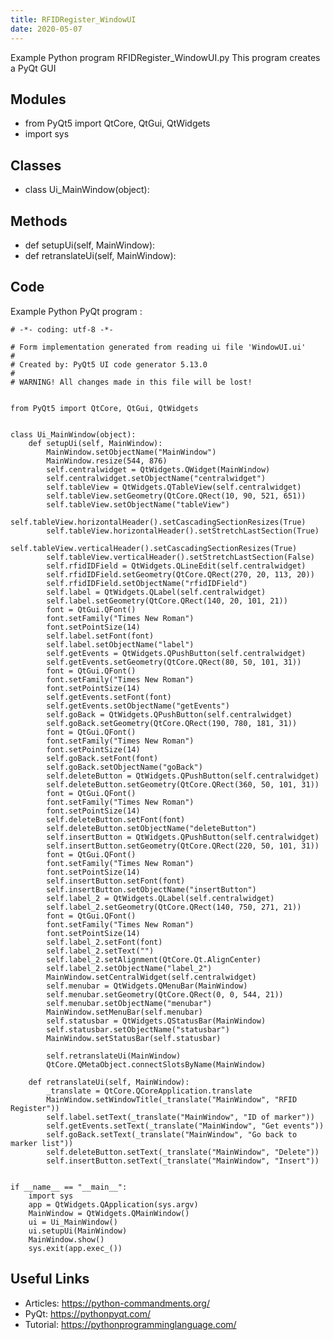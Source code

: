 ```yaml
---
title: RFIDRegister_WindowUI
date: 2020-05-07
---
```

Example Python program RFIDRegister_WindowUI.py
This program creates a PyQt GUI

## Modules

* from PyQt5 import QtCore, QtGui, QtWidgets
* import sys

## Classes

* class Ui_MainWindow(object):

## Methods

* def setupUi(self, MainWindow):
* def retranslateUi(self, MainWindow):

## Code

Example Python PyQt program :

    # -*- coding: utf-8 -*-
    
    # Form implementation generated from reading ui file 'WindowUI.ui'
    #
    # Created by: PyQt5 UI code generator 5.13.0
    #
    # WARNING! All changes made in this file will be lost!
    
    
    from PyQt5 import QtCore, QtGui, QtWidgets
    
    
    class Ui_MainWindow(object):
        def setupUi(self, MainWindow):
            MainWindow.setObjectName("MainWindow")
            MainWindow.resize(544, 876)
            self.centralwidget = QtWidgets.QWidget(MainWindow)
            self.centralwidget.setObjectName("centralwidget")
            self.tableView = QtWidgets.QTableView(self.centralwidget)
            self.tableView.setGeometry(QtCore.QRect(10, 90, 521, 651))
            self.tableView.setObjectName("tableView")
            self.tableView.horizontalHeader().setCascadingSectionResizes(True)
            self.tableView.horizontalHeader().setStretchLastSection(True)
            self.tableView.verticalHeader().setCascadingSectionResizes(True)
            self.tableView.verticalHeader().setStretchLastSection(False)
            self.rfidIDField = QtWidgets.QLineEdit(self.centralwidget)
            self.rfidIDField.setGeometry(QtCore.QRect(270, 20, 113, 20))
            self.rfidIDField.setObjectName("rfidIDField")
            self.label = QtWidgets.QLabel(self.centralwidget)
            self.label.setGeometry(QtCore.QRect(140, 20, 101, 21))
            font = QtGui.QFont()
            font.setFamily("Times New Roman")
            font.setPointSize(14)
            self.label.setFont(font)
            self.label.setObjectName("label")
            self.getEvents = QtWidgets.QPushButton(self.centralwidget)
            self.getEvents.setGeometry(QtCore.QRect(80, 50, 101, 31))
            font = QtGui.QFont()
            font.setFamily("Times New Roman")
            font.setPointSize(14)
            self.getEvents.setFont(font)
            self.getEvents.setObjectName("getEvents")
            self.goBack = QtWidgets.QPushButton(self.centralwidget)
            self.goBack.setGeometry(QtCore.QRect(190, 780, 181, 31))
            font = QtGui.QFont()
            font.setFamily("Times New Roman")
            font.setPointSize(14)
            self.goBack.setFont(font)
            self.goBack.setObjectName("goBack")
            self.deleteButton = QtWidgets.QPushButton(self.centralwidget)
            self.deleteButton.setGeometry(QtCore.QRect(360, 50, 101, 31))
            font = QtGui.QFont()
            font.setFamily("Times New Roman")
            font.setPointSize(14)
            self.deleteButton.setFont(font)
            self.deleteButton.setObjectName("deleteButton")
            self.insertButton = QtWidgets.QPushButton(self.centralwidget)
            self.insertButton.setGeometry(QtCore.QRect(220, 50, 101, 31))
            font = QtGui.QFont()
            font.setFamily("Times New Roman")
            font.setPointSize(14)
            self.insertButton.setFont(font)
            self.insertButton.setObjectName("insertButton")
            self.label_2 = QtWidgets.QLabel(self.centralwidget)
            self.label_2.setGeometry(QtCore.QRect(140, 750, 271, 21))
            font = QtGui.QFont()
            font.setFamily("Times New Roman")
            font.setPointSize(14)
            self.label_2.setFont(font)
            self.label_2.setText("")
            self.label_2.setAlignment(QtCore.Qt.AlignCenter)
            self.label_2.setObjectName("label_2")
            MainWindow.setCentralWidget(self.centralwidget)
            self.menubar = QtWidgets.QMenuBar(MainWindow)
            self.menubar.setGeometry(QtCore.QRect(0, 0, 544, 21))
            self.menubar.setObjectName("menubar")
            MainWindow.setMenuBar(self.menubar)
            self.statusbar = QtWidgets.QStatusBar(MainWindow)
            self.statusbar.setObjectName("statusbar")
            MainWindow.setStatusBar(self.statusbar)
    
            self.retranslateUi(MainWindow)
            QtCore.QMetaObject.connectSlotsByName(MainWindow)
    
        def retranslateUi(self, MainWindow):
            _translate = QtCore.QCoreApplication.translate
            MainWindow.setWindowTitle(_translate("MainWindow", "RFID Register"))
            self.label.setText(_translate("MainWindow", "ID of marker"))
            self.getEvents.setText(_translate("MainWindow", "Get events"))
            self.goBack.setText(_translate("MainWindow", "Go back to marker list"))
            self.deleteButton.setText(_translate("MainWindow", "Delete"))
            self.insertButton.setText(_translate("MainWindow", "Insert"))
    
    
    if __name__ == "__main__":
        import sys
        app = QtWidgets.QApplication(sys.argv)
        MainWindow = QtWidgets.QMainWindow()
        ui = Ui_MainWindow()
        ui.setupUi(MainWindow)
        MainWindow.show()
        sys.exit(app.exec_())
    

## Useful Links

- Articles: https://python-commandments.org/
- PyQt: https://pythonpyqt.com/
- Tutorial: https://pythonprogramminglanguage.com/
